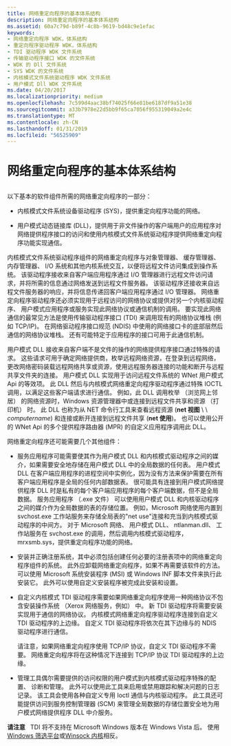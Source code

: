 ```yaml
---
title: 网络重定向程序的基本体系结构
description: 网络重定向程序的基本体系结构
ms.assetid: 60a7c79d-b89f-4c8b-9619-bd48c9e1efac
keywords:
- 网络重定向程序 WDK，体系结构
- 重定向程序驱动程序 WDK，体系结构
- TDI 驱动程序 WDK 文件系统
- 传输驱动程序接口 WDK 的文件系统
- WDK 的 Dll 文件系统
- SYS WDK 的文件系统
- 内核模式文件系统驱动程序 WDK 文件系统
- 用户模式 Dll WDK 文件系统
ms.date: 04/20/2017
ms.localizationpriority: medium
ms.openlocfilehash: 7c599d4aac38bf74025f66e81be6187df9a51e38
ms.sourcegitcommit: a33b7978e22d5bb9f65ca7056f955319049a2e4c
ms.translationtype: MT
ms.contentlocale: zh-CN
ms.lasthandoff: 01/31/2019
ms.locfileid: "56525909"
---
```

# <a name="basic-architecture-of-a-network-redirector"></a>网络重定向程序的基本体系结构


## <span id="ddk_basic_architecture_of_a_network_redirector_if"></span><span id="DDK_BASIC_ARCHITECTURE_OF_A_NETWORK_REDIRECTOR_IF"></span>


以下基本的软件组件所需的网络重定向程序的一部分：

-   内核模式文件系统设备驱动程序 (SYS)，提供重定向程序功能的网络。

-   用户模式动态链接库 (DLL)，提供用于非文件操作的客户端用户的应用程序对网络提供程序接口的访问和使用内核模式文件系统驱动程序提供网络重定向程序功能实现通信。

内核模式文件系统驱动程序组件的网络重定向程序与对象管理器、 缓存管理器、 内存管理器、 I/O 系统和其他内核系统交互，以便将远程文件访问集成到操作系统。 该驱动程序接收来自客户端应用程序通过 I/O 管理器进行远程文件访问请求，并将所需的信息通过网络发送到远程文件服务器。 该驱动程序还接收来自远程文件服务器的响应，并将信息传递回客户端应用程序通过 I/O 管理器。 网络重定向程序驱动程序还必须实现用于远程访问的网络协议或提供对另一个内核驱动程序、 用户模式应用程序或服务实现此网络协议或通信机制的调用。 要实现此网络通信的最常见方法是使用传输驱动程序接口 (TDI) 来调用现有的网络协议堆栈 (例如 TCP/IP)。 在网络驱动程序接口规范 (NDIS) 中使用的网络接口卡的底部层然后通信的网络协议堆栈。 还有可能特定于应用程序的接口可用于此通信机制。

用户模式 DLL 接收来自客户端不是文件的操作的网络提供程序接口通过特殊的请求。 这些请求可用于确定网络提供商，枚举远程网络资源，在登录到远程网络，更改网络密码装载远程网络共享或资源，使用远程服务器连接的功能和断开与远程共享文件夹的连接。 用户模式 DLL 实现用于访问远程文件系统的 WNet 用户模式 Api 的等效项。 此 DLL 然后与内核模式网络重定向程序驱动程序通过特殊 IOCTL 调用，以满足这些客户端请求进行通信。 例如，此 DLL 调用枚举 （浏览网上邻居） 的网络资源时，Windows 资源管理器中或连接到远程文件共享和资源 （打印机） 时。 此 DLL 也称为从 NET 命令行工具来查看远程资源 (**net 视图** \\ \\ *computername*) 和连接或断开连接到远程文件共享 (**net 使用**)。 也可以使用公开的 WNet Api 的多个提供程序路由器 (MPR) 的自定义应用程序调用此 DLL。

网络重定向程序还可能需要几个其他组件：

-   服务应用程序可能需要使其作为用户模式 DLL 和内核模式驱动程序之间的媒介，如果需要安全地存储在用户模式 DLL 中的全局数据的任何表。 用户模式 DLL 在客户端应用程序的进程空间中实例化，因为没有方法来保护需要在所有客户端应用程序是全局的任何内部数据表。 很可能具有连接到用户模式网络提供程序 DLL 时是私有的每个客户端应用程序的每个客户端数据，但不是全局数据。 服务应用程序 （.exe 文件） 可以使用用户模式 DLL 和内核驱动程序之间的媒介作为全局数据的表的存储位置。 例如，Microsoft 网络使用内置到 svchost.exe 工作站服务来存储全局表的"net use"连接和充当到内核模式驱动程序的中间方。 对于 Microsoft 网络、 用户模式 DLL、 ntlanman.dll、 工作站服务在 svchost.exe 的调用，然后调用内核模式驱动程序，mrxsmb.sys，提供重定向程序功能的网络。

-   安装并正确注册系统，其中必须包括创建任何必要的注册表项中的网络重定向程序组件的系统。 此外应卸载网络重定向程序，如果不再需要该软件的方法。 可以使用 Microsoft 系统安装程序 (MSI) 或 Windows INF 脚本文件来执行此安装它。 此外可以使用自定义安装程序被完成此安装和设置。

-   自定义内核模式 TDI 驱动程序需要如果网络重定向程序使用一种网络协议不包含安装操作系统 （Xerox 网络服务，例如） 中。 新 TDI 驱动程序将需要安装实现用于通信的网络协议。 内核模式网络重定向程序驱动程序连接到自定义 TDI 驱动程序的上边缘。 自定义 TDI 驱动程序将依次在其下边缘与的 NDIS 驱动程序进行通信。

    请注意，如果网络重定向程序使用 TCP/IP 协议，自定义 TDI 驱动程序不需要。 网络重定向程序将在这种情况下连接到 TCP/IP 协议 TDI 驱动程序的上边缘。

-   管理工具偶尔需要提供的访问权限的用户模式到内核模式驱动程序特殊的配置、 诊断和管理。 此外可以使用此工具来启用或禁用跟踪和解决问题的日志记录。 该工具会使用各种自定义专用 Ioctl 通信与内核驱动程序。 此工具还可能提供访问到服务控制管理器 (SCM) 来管理全局数据的存储位置安全地为用户模式网络提供程序 DLL 中介服务。

**请注意**   TDI 将不支持在 Microsoft Windows 版本在 Windows Vista 后。 使用[Windows 筛选平台](https://msdn.microsoft.com/library/windows/hardware/ff571068)或[Winsock 内核](https://msdn.microsoft.com/library/windows/hardware/ff571083)相反。

 

 

 




